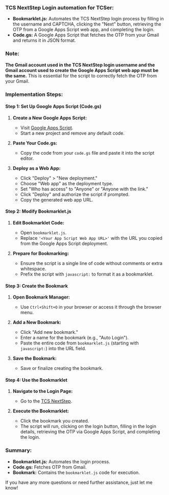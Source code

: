 ### **TCS NextStep Login automation for TCSer:**
- **Bookmarklet.js:** Automates the TCS NextStep login process by filling in the username and CAPTCHA, clicking the "Next" button, retrieving the OTP from a Google Apps Script web app, and completing the login.
- **Code.gs:** A Google Apps Script that fetches the OTP from your Gmail and returns it in JSON format.

### **Note:**
**The Gmail account used in the TCS NextStep login username and the Gmail account used to create the Google Apps Script web app must be the same.** This is essential for the script to correctly fetch the OTP from your Gmail.

### **Implementation Steps:**

#### **Step 1: Set Up Google Apps Script (Code.gs)**

1. **Create a New Google Apps Script:**
   - Visit [Google Apps Script](https://script.google.com/).
   - Start a new project and remove any default code.

2. **Paste Your Code.gs:**
   - Copy the code from your `code.gs` file and paste it into the script editor.

3. **Deploy as a Web App:**
   - Click "Deploy" > "New deployment."
   - Choose "Web app" as the deployment type.
   - Set "Who has access" to "Anyone" or "Anyone with the link."
   - Click "Deploy" and authorize the script if prompted.
   - Copy the generated web app URL.

#### **Step 2: Modify Bookmarklet.js**

1. **Edit Bookmarklet Code:**
   - Open `bookmarklet.js`.
   - Replace `'<Your App Script Web App URL>'` with the URL you copied from the Google Apps Script deployment.

2. **Prepare for Bookmarking:**
   - Ensure the script is a single line of code without comments or extra whitespace.
   - Prefix the script with `javascript:` to format it as a bookmarklet.

#### **Step 3: Create the Bookmark**

1. **Open Bookmark Manager:**
   - Use `Ctrl+Shift+O` in your browser or access it through the browser menu.

2. **Add a New Bookmark:**
   - Click "Add new bookmark."
   - Enter a name for the bookmark (e.g., "Auto Login").
   - Paste the entire code from `bookmarklet.js` (starting with `javascript:`) into the URL field.

3. **Save the Bookmark:**
   - Save or finalize creating the bookmark.

#### **Step 4: Use the Bookmarklet**

1. **Navigate to the Login Page:**
   - Go to the [TCS NextStep](https://nextstep.tcs.com/campus/#/).

2. **Execute the Bookmarklet:**
   - Click the bookmark you created.
   - The script will run, clicking on the login button, filling in the login details, retrieving the OTP via Google Apps Script, and completing the login.

### **Summary:**
- **Bookmarklet.js:** Automates the login process.
- **Code.gs:** Fetches OTP from Gmail.
- **Bookmark:** Contains the `bookmarklet.js` code for execution.

If you have any more questions or need further assistance, just let me know!
